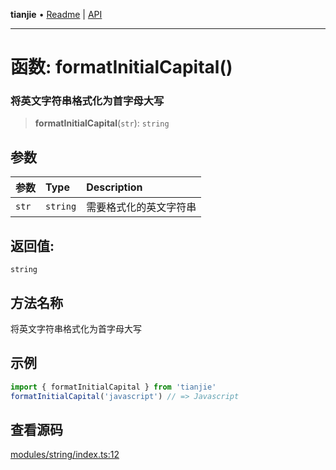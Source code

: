 **tianjie** • [Readme](../README.md) \| [API](../globals.md)

***

# 函数: formatInitialCapital()

### 将英文字符串格式化为首字母大写

<a id="undefined" name="undefined"></a>

> **formatInitialCapital**(`str`): `string`

## 参数

| 参数 | Type | Description |
| :------ | :------ | :------ |
| `str` | `string` | 需要格式化的英文字符串 |

## 返回值:

`string`

## 方法名称

将英文字符串格式化为首字母大写

## 示例

``` ts
import { formatInitialCapital } from 'tianjie'
formatInitialCapital('javascript') // => Javascript
````

## 查看源码

[modules/string/index.ts:12](https://github.com/hacxy/tianjie/blob/32d17b0fb1c41747dfab8feb61e15c433f68f661/src/modules/string/index.ts#L12)
